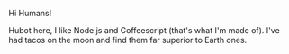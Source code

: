 

Hi Humans! 

Hubot here, I like Node.js and Coffeescript (that's what I'm made of). 
I've had tacos on the moon and find them far superior to Earth ones. 

